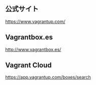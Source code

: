 ## 公式サイト
<https://www.vagrantup.com/>

## Vagrantbox.es
<http://www.vagrantbox.es/>

## Vagrant Cloud
<https://app.vagrantup.com/boxes/search>